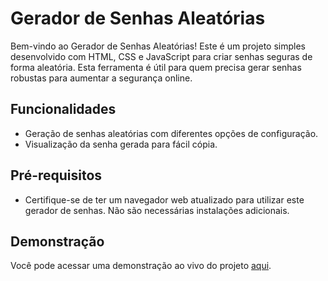 # Gerador de Senhas Aleatórias

Bem-vindo ao Gerador de Senhas Aleatórias! Este é um projeto simples desenvolvido com HTML, CSS e JavaScript para criar senhas seguras de forma aleatória. Esta ferramenta é útil para quem precisa gerar senhas robustas para aumentar a segurança online.

## Funcionalidades

- Geração de senhas aleatórias com diferentes opções de configuração.
- Visualização da senha gerada para fácil cópia.

## Pré-requisitos

- Certifique-se de ter um navegador web atualizado para utilizar este gerador de senhas. Não são necessárias instalações adicionais.

## Demonstração

Você pode acessar uma demonstração ao vivo do projeto [aqui](https://random-password-generator-snowy.vercel.app/).

